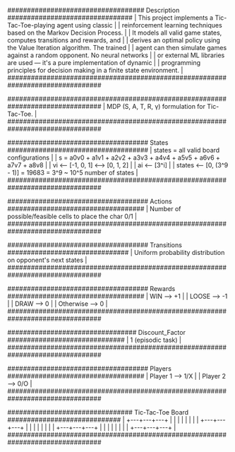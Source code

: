 ################################### Description ################################
| This project implements a Tic-Tac-Toe-playing agent using classic            |
| reinforcement learning techniques based on the Markov Decision Process.      |
| It models all valid game states, computes transitions and rewards, and       |
| derives an optimal policy using the Value Iteration algorithm. The trained   |
| agent can then simulate games against a random opponent. No neural networks  |
| or external ML libraries are used — it's a pure implementation of dynamic    |
| programming principles for decision making in a finite state environment.    |
################################################################################

################################################################################
| MDP (S, A, T, R, γ) formulation for Tic-Tac-Toe.                             |
################################################################################

#################################### States #################################### 
| states = all valid board configurations                                      |
| s = a0v0 + a1v1 + a2v2 + a3v3 + a4v4 + a5v5 + a6v6 + a7v7 + a8v8             |
| vi <-- [-1, 0, 1] <--> [0, 1, 2]                                             |
| ai <-- [3^i]                                                                 |
| states <-- [0, (3^9 - 1)] = 19683 = 3^9 ~ 10^5 number of states              |
################################################################################

#################################### Actions ###################################
| Number of possible/feasible cells to place the char 0/1                      |
################################################################################

#################################### Transitions ###############################
| Uniform probability distribution on opponent's next states                   |
################################################################################

#################################### Rewards ###################################
| WIN --> +1                                                                   |
| LOOSE --> -1                                                                 |
| DRAW --> 0                                                                   |
| Otherwise --> 0                                                              |
################################################################################

################################# Discount_Factor ##############################
| 1 (episodic task)                                                            |
################################################################################

#################################### Players ###################################
| Player 1 --> 1/X                                                             |
| Player 2 --> 0/O                                                             |
################################################################################

################################ Tic-Tac-Toe Board #############################
|                                   +---+---+---+                              |
|                                   |   |   |   |                              |
|                                   +---+---+---+                              |
|                                   |   |   |   |                              |
|                                   +---+---+---+                              |
|                                   |   |   |   |                              |
|                                   +---+---+---+                              |
################################################################################
